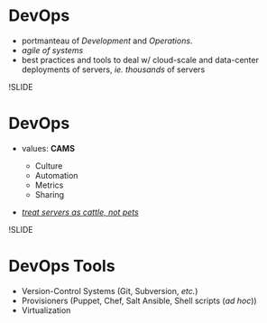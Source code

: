 # DevOps

- portmanteau of *Development* and *Operations*.
- *agile of systems*
- best practices and tools to deal w/ cloud-scale and data-center deployments of servers, *ie.* *thousands* of servers

!SLIDE

# DevOps

- values: **CAMS**
  - Culture
  - Automation
  - Metrics
  - Sharing

- [*treat servers as cattle, not pets*](http://www.markhneedham.com/blog/2013/04/07/treating-servers-as-cattle-not-as-pets/)

!SLIDE

# DevOps Tools

- Version-Control Systems (Git, Subversion, *etc.*)
- Provisioners (Puppet, Chef, Salt Ansible, Shell scripts (*ad hoc*))
- Virtualization
